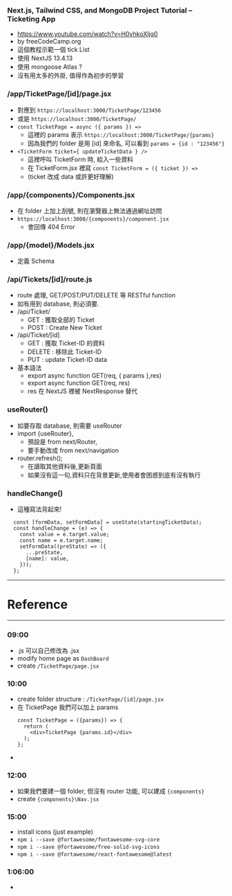 ### Next.js, Tailwind CSS, and MongoDB Project Tutorial – Ticketing App

- https://www.youtube.com/watch?v=H0vhkoXljq0
- by freeCodeCamp.org
- 這個教程示範一個 tick List
- 使用 NextJS 13.4.13
- 使用 mongoose Atlas ?
- 沒有用太多的外掛, 值得作為初步的學習

### /app/TicketPage/[id]/page.jsx

- 對應到 `https://localhost:3000/TicketPage/123456`
- 或是 `https://localhost:3000/TicketPage/`
- `const TicketPage = async ({ params }) => `
  - 這裡的 params 表示 
    `https://localhost:3000/TicketPage/{params}`
  - 因為我們的 folder 是用 [id] 來命名, 可以看到
    `params = {id : "123456"}`
- `<TicketForm ticket={ updateTicketData } />`
  - 這裡呼叫 TicketForm 時, 給入一些資料
  - 在 TicketForm.jsx 裡寫
    `const TicketForm = ({ ticket }) =>` 
  - (ticket 改成 data 或許更好理解)

### /app/{components}/Components.jsx

- 在 folder 上加上刮號, 則在瀏覽器上無法通過網址訪問
- `https://localhost:3000/{components}/component.jsx`
  - 會回傳 404 Error

### /app/{model}/Models.jsx

- 定義 Schema

### /api/Tickets/[id]/route.js
- route 處理, GET/POST/PUT/DELETE 等 RESTful function
- 如有用到 database, 則必須要.
- /api/Ticket/ 
  - GET : 獲取全部的 Ticket
  - POST : Create New Ticket
- /api/Ticket/[id]
  - GET : 獲取 Ticket-ID 的資料
  - DELETE : 移除此 Ticket-ID
  - PUT : update Ticket-ID data
- 基本語法
  - export async function GET(req, { params },res) 
  - export async function GET(req, res) 
  - res 在 NextJS 裡被 NextResponse 替代

### useRouter()
- 如要存取 database, 則需要 useRouter
- import {useRouter},
  - 預設是 from next/Router, 
  - 要手動改成 from next/navigation
- router.refresh();
  - 在讀取其他資料後,更新頁面
  - 如果沒有這一句,資料只在背景更新,使用者會困惑到底有沒有執行

### handleChange()
- 這種寫法背起來!
```
  const [formData, setFormData] = useState(startingTicketData);
  const handleChange = (e) => {
    const value = e.target.value;
    const name = e.target.name;
    setFormData((preState) => ({
      ...preState,
      [name]: value,
    }));
  };
```

---------
# Reference
---------

### 09:00

- .js 可以自己修改為 .jsx
- modify home page as `DashBoard`
- create `/TicketPage/page.jsx`

### 10:00

- create folder structure : `/TicketPage/[id]/page.jsx`
- 在 TicketPage 我們可以加上 params
  ```
  const TicketPage = ({params}) => {
    return (
      <div>TicketPage {params.id}</div>
    );
  };
  ```
-

### 12:00

- 如果我們要建一個 folder, 但沒有 router 功能,
  可以建成 `{components}`
- create `{components}\Nav.jsx`

### 15:00

- install icons (just example)
- `npm i --save @fortawesome/fontawesome-svg-core`
- `npm i --save @fortawesome/free-solid-svg-icons`
- `npm i --save @fortawesome/react-fontawesome@latest`


### 1:06:00


- 